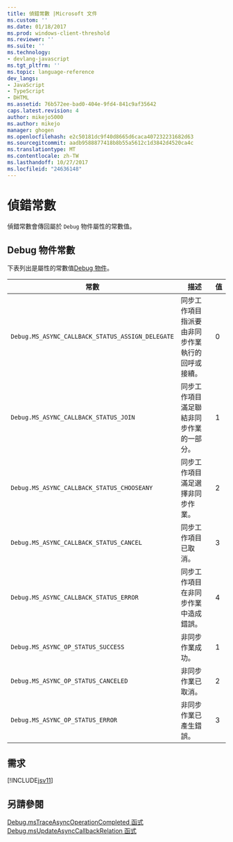 ```yaml
---
title: 偵錯常數 |Microsoft 文件
ms.custom: ''
ms.date: 01/18/2017
ms.prod: windows-client-threshold
ms.reviewer: ''
ms.suite: ''
ms.technology:
- devlang-javascript
ms.tgt_pltfrm: ''
ms.topic: language-reference
dev_langs:
- JavaScript
- TypeScript
- DHTML
ms.assetid: 76b572ee-bad0-404e-9fd4-841c9af35642
caps.latest.revision: 4
author: mikejo5000
ms.author: mikejo
manager: ghogen
ms.openlocfilehash: e2c50181dc9f40d8665d6caca407232231682d63
ms.sourcegitcommit: aadb9588877418b8b55a5612c1d3842d4520ca4c
ms.translationtype: MT
ms.contentlocale: zh-TW
ms.lasthandoff: 10/27/2017
ms.locfileid: "24636148"
---
```

# <a name="debug-constants"></a>偵錯常數
偵錯常數會傳回屬於 `Debug` 物件屬性的常數值。  
  
## <a name="debug-object-constants"></a>Debug 物件常數  
 下表列出是屬性的常數值[Debug 物件](../../javascript/reference/debug-object-javascript.md)。  
  
|常數|描述|值|  
|--------------|-----------------|-----------|  
|`Debug.MS_ASYNC_CALLBACK_STATUS_ASSIGN_DELEGATE`|同步工作項目指派要由非同步作業執行的回呼或接續。|0|  
|`Debug.MS_ASYNC_CALLBACK_STATUS_JOIN`|同步工作項目滿足聯結非同步作業的一部分。|1|  
|`Debug.MS_ASYNC_CALLBACK_STATUS_CHOOSEANY`|同步工作項目滿足選擇非同步作業。|2|  
|`Debug.MS_ASYNC_CALLBACK_STATUS_CANCEL`|同步工作項目已取消。|3|  
|`Debug.MS_ASYNC_CALLBACK_STATUS_ERROR`|同步工作項目在非同步作業中造成錯誤。|4|  
|`Debug.MS_ASYNC_OP_STATUS_SUCCESS`|非同步作業成功。|1|  
|`Debug.MS_ASYNC_OP_STATUS_CANCELED`|非同步作業已取消。|2|  
|`Debug.MS_ASYNC_OP_STATUS_ERROR`|非同步作業已產生錯誤。|3|  
  
## <a name="requirements"></a>需求  
 [!INCLUDE[jsv11](../../javascript/reference/includes/jsv11-md.md)]  
  
## <a name="see-also"></a>另請參閱  
 [Debug.msTraceAsyncOperationCompleted 函式](../../javascript/reference/debug-mstraceasyncoperationcompleted-function.md)   
 [Debug.msUpdateAsyncCallbackRelation 函式](../../javascript/reference/debug-msupdateasynccallbackrelation-function.md)